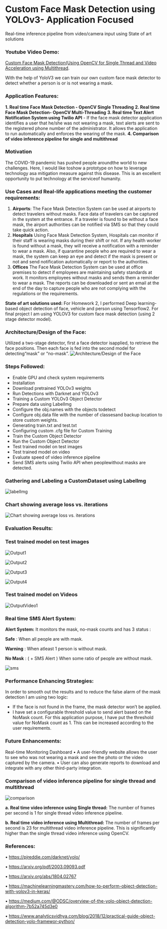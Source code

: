 # Custom Face Mask Detection using YOLOv3- Application Focused

Real-time inference pipeline from video/camera input using State of art solutions

### Youtube Video Demo: 
[Custom Face Mask Detection(Using OpenCV for Single Thread and Video Acceleration using Multithread](https://www.youtube.com/watch?v=e_6B9EGZv80&feature=youtu.be).

With the help of YoloV3 we can train our own custom face mask detector to detect whether a person is or is not wearing a mask.

### Application Features:

**1. Real time Face Mask Detection - OpenCV Single Threading**
**2. Real time Face Mask Detection- OpenCV Multi-Threading**
**3. Real time Text Alert Notification System using Twilio API** - If the face mask detector application identifies a user that he/she was not wearing a mask, text alerts are sent to the registered phone number of the administrator. It allows the application to run automatically and enforces the wearing of the mask.
**4. Comparison of video inference pipeline for single and multithread**

### Motivation
The COVID-19 pandemic has pushed people aroundthe world to new challenges.
Here, I would like toshow a prototype on how to leverage technology asa mitigation measure against this disease. 
This is an excellent opportunity to put technology at the serviceof humanity.

### Use Cases and Real-life applications meeting the customer requirements:
1. **Airports**:
The Face Mask Detection System can be used at airports to detect travelers without masks. Face data of travelers can be captured in the system at the entrance. If a traveler is found to be without a face mask, the airport authorities can be notified via SMS so that they could take quick action.
2. **Hospitals**
Using Face Mask Detection System, Hospitals can monitor if their staff is wearing masks during their shift or not. If any health worker is found without a mask, they will receive a notification with a reminder to wear a mask. Also, if quarantine people who are required to wear a mask, the system can keep an eye and detect if the mask is present or not and send notification automatically or report to the authorities.
3. **Offices**
The Face Mask Detection System can be used at office premises to detect if employees are maintaining safety standards at work. It monitors employees without masks and sends them a reminder to wear a mask. The reports can be downloaded or sent an email at the end of the day to capture people who are not complying with the regulations or the requirements.

**State of art solutions used:**
For Homework 2, I performed Deep learning-based object detection of face, vehicle and person using Tensorflow2. For final project I am using YOLOV3 for custom face mask detection (using 2 stage detector model).

### Architecture/Design of the Face:	
Utilized a two-stage detector, first a face detector isapplied, to retrieve the face positions. 
Then each face is fed into the second model for detecting“mask” or “no-mask”.
![Architecture/Design of the Face](https://github.com/geethupadachery/MaskDetection/blob/main/detectface.png)

### Steps Followed:
* Enable GPU and check system requirements
* Installation
* Download pretrained YOLOv3 weights
* Run Detections with Darknet and YOLOv3
* Training a Custom YOLOv3 Object Detector
* Prepare data using LabelImg
* Configure the obj.names with the objects todetect
* Configure obj.data file with the number of classesand backup location to store custom weights.
* Generating train.txt and test.txt
* Configuring custom .cfg file for Custom Training
* Train the Custom Object Detector
* Run the Custom Object Detector
* Test trained model on test images
* Test trained model on video
* Evaluate speed of video inference pipeline
* Send SMS alerts using Twilio API when peoplewithout masks are detected.

### Gathering and Labeling a CustomDataset using LabelImg
![labelImg](https://github.com/geethupadachery/MaskDetection/blob/main/lableImg.png)

### Chart showing average loss vs. iterations	
![Chart showing average loss vs. iterations](https://github.com/geethupadachery/MaskDetection/blob/main/graph.png)

### Evaluation Results:
### Test trained model on test images
![Output1](https://github.com/geethupadachery/MaskDetection/blob/main/Output1.png)

![Output2](https://github.com/geethupadachery/MaskDetection/blob/main/output2.png)

![Output3](https://github.com/geethupadachery/MaskDetection/blob/main/output3.png)

![Output4](https://github.com/geethupadachery/MaskDetection/blob/main/Picture1.gif)

### Test trained model on Videos
![OutputVideo1](https://github.com/geethupadachery/MaskDetection/blob/main/test_output.gif)

### Real time SMS Alert System:

**Alert System:** 
It monitors the mask, no-mask counts and has 3 status :

**Safe** : When all people are with mask.

**Warning** : When atleast 1 person is without mask.

**No Mask** : ( + SMS Alert ) When some ratio of people are without mask.

![sms](https://github.com/geethupadachery/MaskDetection/blob/main/sms.PNG)

### Performance Enhancing Strategies:
In order to smooth out the results and to reduce the false alarm of the mask detection I am using two logic:
*	If the face is not found in the frame, the mask detector won’t be applied.
*	I have set a configurable threshold value to send alert based on the NoMask count. For this application purpose, I have put the threshold value for NoMask count as 1. This can be increased according to the user requirements.

### Future Enhancements:
Real-time Monitoring Dashboard
•	A user-friendly website allows the user to see who was not wearing a mask and see the photo or the video captured by the camera. 
•	User can also generate reports to download and integrate with any other third-party integration.

### Comparison of video inference pipeline for single thread and multithread
![comparison](https://github.com/geethupadachery/MaskDetection/blob/main/comparison.png)

**a.	Real time video inference using Single thread:**
The number of frames per second is 1 for single thread video inference pipeline.

**b.	Real time video inference using Multithread:**
The number of frames per second is 23 for multithread video inference pipeline. This is significantly higher than the single thread video inference using OpenCV.

### References:
•	https://pjreddie.com/darknet/yolo/

•	https://arxiv.org/pdf/2003.09093.pdf

•	https://arxiv.org/abs/1804.02767

•	https://machinelearningmastery.com/how-to-perform-object-detection-with-yolov3-in-keras/

•	https://medium.com/@ODSC/overview-of-the-yolo-object-detection-algorithm-7b52a745d3e0

•	https://www.analyticsvidhya.com/blog/2018/12/practical-guide-object-detection-yolo-framewor-python/





